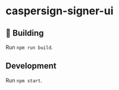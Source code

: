 # caspersign-signer-ui

## :construction: Building

Run `npm run build`.

## Development

Run `npm start`.
